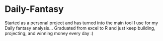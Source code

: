 # Daily-Fantasy
Started as a personal project and has turned into the main tool I use for my Daily fantasy analysis... Graduated from excel to R and just keep building, projecting, and winning money every day :)

